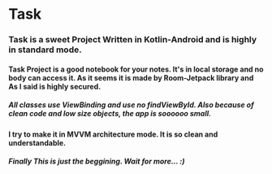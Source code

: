 # Task
### Task is a sweet Project Written in Kotlin-Android and is highly in standard mode.
#### Task Project is a good notebook for your notes. It's in local storage and no body can access it. As it seems it is made by Room-Jetpack library and As I said is highly secured.
##### All classes use ViewBinding and use no findViewById. Also because of clean code and low size objects, the app is soooooo small.
#### I try to make it in MVVM architecture mode. It is so clean and understandable.
##### Finally This is just the beggining. Wait for more... :) 
